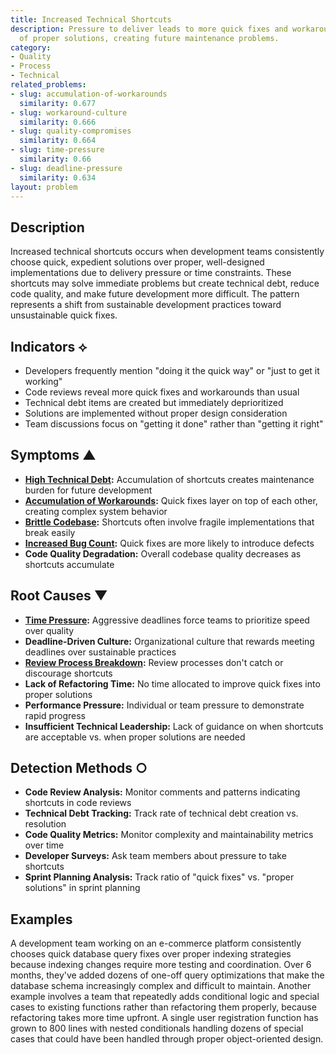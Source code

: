 ```yaml
---
title: Increased Technical Shortcuts
description: Pressure to deliver leads to more quick fixes and workarounds instead
  of proper solutions, creating future maintenance problems.
category:
- Quality
- Process
- Technical
related_problems:
- slug: accumulation-of-workarounds
  similarity: 0.677
- slug: workaround-culture
  similarity: 0.666
- slug: quality-compromises
  similarity: 0.664
- slug: time-pressure
  similarity: 0.66
- slug: deadline-pressure
  similarity: 0.634
layout: problem
---
```


## Description

Increased technical shortcuts occurs when development teams consistently choose quick, expedient solutions over proper, well-designed implementations due to delivery pressure or time constraints. These shortcuts may solve immediate problems but create technical debt, reduce code quality, and make future development more difficult. The pattern represents a shift from sustainable development practices toward unsustainable quick fixes.

## Indicators ⟡

- Developers frequently mention "doing it the quick way" or "just to get it working"
- Code reviews reveal more quick fixes and workarounds than usual
- Technical debt items are created but immediately deprioritized
- Solutions are implemented without proper design consideration
- Team discussions focus on "getting it done" rather than "getting it right"

## Symptoms ▲

- **[High Technical Debt](high-technical-debt.md):** Accumulation of shortcuts creates maintenance burden for future development
- **[Accumulation of Workarounds](accumulation-of-workarounds.md):** Quick fixes layer on top of each other, creating complex system behavior
- **[Brittle Codebase](brittle-codebase.md):** Shortcuts often involve fragile implementations that break easily
- **[Increased Bug Count](increased-bug-count.md):** Quick fixes are more likely to introduce defects
- **Code Quality Degradation:** Overall codebase quality decreases as shortcuts accumulate

## Root Causes ▼

- **[Time Pressure](time-pressure.md):** Aggressive deadlines force teams to prioritize speed over quality
- **Deadline-Driven Culture:** Organizational culture that rewards meeting deadlines over sustainable practices
- **[Review Process Breakdown](review-process-breakdown.md):** Review processes don't catch or discourage shortcuts
- **Lack of Refactoring Time:** No time allocated to improve quick fixes into proper solutions
- **Performance Pressure:** Individual or team pressure to demonstrate rapid progress
- **Insufficient Technical Leadership:** Lack of guidance on when shortcuts are acceptable vs. when proper solutions are needed

## Detection Methods ○

- **Code Review Analysis:** Monitor comments and patterns indicating shortcuts in code reviews
- **Technical Debt Tracking:** Track rate of technical debt creation vs. resolution
- **Code Quality Metrics:** Monitor complexity and maintainability metrics over time
- **Developer Surveys:** Ask team members about pressure to take shortcuts
- **Sprint Planning Analysis:** Track ratio of "quick fixes" vs. "proper solutions" in sprint planning

## Examples

A development team working on an e-commerce platform consistently chooses quick database query fixes over proper indexing strategies because indexing changes require more testing and coordination. Over 6 months, they've added dozens of one-off query optimizations that make the database schema increasingly complex and difficult to maintain. Another example involves a team that repeatedly adds conditional logic and special cases to existing functions rather than refactoring them properly, because refactoring takes more time upfront. A single user registration function has grown to 800 lines with nested conditionals handling dozens of special cases that could have been handled through proper object-oriented design.